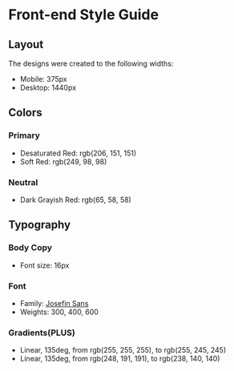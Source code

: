 # Front-end Style Guide

## Layout

The designs were created to the following widths:

- Mobile: 375px
- Desktop: 1440px

## Colors

### Primary

- Desaturated Red: rgb(206, 151, 151)
- Soft Red: rgb(249, 98, 98)

### Neutral

- Dark Grayish Red: rgb(65, 58, 58)

## Typography

### Body Copy

- Font size: 16px

### Font

- Family: [Josefin Sans](https://fonts.google.com/specimen/Josefin+Sans)
- Weights: 300, 400, 600

### Gradients(PLUS)

- Linear, 135deg, from rgb(255, 255, 255), to rgb(255, 245, 245)
- Linear, 135deg, from rgb(248, 191, 191), to rgb(238, 140, 140)
